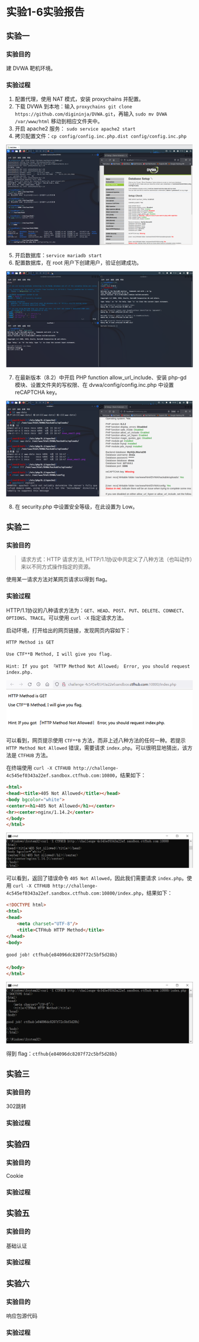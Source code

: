 # 实验1-6实验报告

## 实验一

### 实验目的

建 DVWA 靶机环境。

### 实验过程

1. 配置代理，使用 NAT 模式，安装 proxychains 并配置。
2. 下载 DVWA 到本地：输入 `proxychains git clone https://github.com/digininja/DVWA.git`，再输入 `sudo mv DVWA /var/www/html` 移动到相应文件夹中。
3. 开启 apache2 服务： `sudo service apache2 start`
4. 拷贝配置文件：`cp config/config.inc.php.dist config/config.inc.php`

![](img/Pasted%20image%2020230415171348.png)

5. 开启数据库：`service mariadb start`
6. 配置数据库，在 root 用户下创建用户，验证创建成功。

![](img/Pasted%20image%2020230415175345.png)

7. 在最新版本（8.2）中开启 PHP function allow_url_include、安装 php-gd 模块、设置文件夹的写权限、在 dvwa/config/config.inc.php 中设置 reCAPTCHA key。

![](img/Pasted%20image%2020230415194645.png)

8. 在 security.php 中设置安全等级，在此设置为 Low。

## 实验二

### 实验目的

> 请求方式：HTTP 请求方法, HTTP/1.1协议中共定义了八种方法（也叫动作）来以不同方式操作指定的资源。

使用某一请求方法对某网页请求以得到 flag。

### 实验过程

HTTP/1.1协议的八种请求方法为：`GET`、`HEAD`、`POST`、`PUT`、`DELETE`、`CONNECT`、`OPTIONS`、`TRACE`。可以使用 `curl -X` 指定请求方法。

启动环境，打开给出的网页链接，发现网页内容如下：

```
HTTP Method is GET

Use CTF**B Method, I will give you flag.

Hint: If you got 「HTTP Method Not Allowed」 Error, you should request index.php.
```

![](img/Pasted%20image%2020230422103912.png)

可以看到，网页提示使用 `CTF**B` 方法，而非上述八种方法的任何一种。若提示 `HTTP Method Not Allowed` 错误，需要请求 `index.php`。可以很明显地猜出，该方法是 `CTFHUB` 方法。

在终端使用 `curl -X CTFHUB http://challenge-4c545ef0343a22ef.sandbox.ctfhub.com:10800`，结果如下：

```html
<html>
<head><title>405 Not Allowed</title></head>
<body bgcolor="white">
<center><h1>405 Not Allowed</h1></center>
<hr><center>nginx/1.14.2</center>
</body>
</html>
```

![](img/Pasted%20image%2020230422103957.png)

可以看到，返回了错误命令 `405 Not Allowed`，因此我们需要请求 `index.php`。使用 `curl -X CTFHUB http://challenge-4c545ef0343a22ef.sandbox.ctfhub.com:10800/index.php`，结果如下：

```HTML
<!DOCTYPE html>
<html>
<head>
    <meta charset="UTF-8"/>
    <title>CTFHub HTTP Method</title>
</head>
<body>

good job! ctfhub{e84096dc8207f72c5bf5d28b}

</body>
</html>
```

![](img/Pasted%20image%2020230422104115.png)

得到 flag：`ctfhub{e84096dc8207f72c5bf5d28b}`

## 实验三

### 实验目的

302跳转

### 实验过程



## 实验四

### 实验目的

Cookie

### 实验过程



## 实验五

### 实验目的

基础认证

### 实验过程



## 实验六

### 实验目的

响应包源代码

### 实验过程


